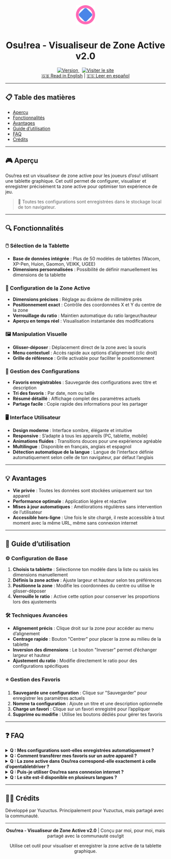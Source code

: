 <div align="center">
  <img src="assets/img/favicon.svg" alt="Logo Osu!rea" width="60" height="60" style="vertical-align: middle; margin-bottom: 10px;">
  <h1>Osu!rea - Visualiseur de Zone Active v2.0</h1>
  <a href="https://github.com/sammy08300/Areasu/tree/v2git">
    <img src="https://img.shields.io/badge/version-2.0-blue.svg" alt="Version">
  </a>
  <a href="https://osurea.vercel.app/">
    <img src="https://img.shields.io/badge/Visiter%20le%20site-Osu!rea-green.svg" alt="Visiter le site" style="margin-left: 8px;">
  </a>
    <br />
  <a href="README.md">🇬🇧 Read in English</a> | <a href="README-ES.md">🇪🇸 Leer en español</a>
</div>
</div>

---

## 📋 Table des matières
- [Aperçu](#-aperçu)
- [Fonctionnalités](#-fonctionnalités)
- [Avantages](#-avantages)
- [Guide d’utilisation](#-guide-dutilisation)
- [FAQ](#-faq)
- [Crédits](#-crédits)

---

## 🎮 Aperçu

Osu!rea est un visualiseur de zone active pour les joueurs d’osu! utilisant une tablette graphique. Cet outil permet de configurer, visualiser et enregistrer précisément ta zone active pour optimiser ton expérience de jeu.

> 💾 Toutes tes configurations sont enregistrées dans le stockage local de ton navigateur.

---

## 🔍 Fonctionnalités

### 🖱️ Sélection de la Tablette
- **Base de données intégrée** : Plus de 50 modèles de tablettes (Wacom, XP-Pen, Huion, Gaomon, VEIKK, UGEE)
- **Dimensions personnalisées** : Possibilité de définir manuellement les dimensions de ta tablette

### 📐 Configuration de la Zone Active
- **Dimensions précises** : Réglage au dixième de millimètre près
- **Positionnement exact** : Contrôle des coordonnées X et Y du centre de la zone
- **Verrouillage du ratio** : Maintien automatique du ratio largeur/hauteur
- **Aperçu en temps réel** : Visualisation instantanée des modifications

### 🖼️ Manipulation Visuelle
- **Glisser-déposer** : Déplacement direct de la zone avec la souris
- **Menu contextuel** : Accès rapide aux options d’alignement (clic droit)
- **Grille de référence** : Grille activable pour faciliter le positionnement

### 💾 Gestion des Configurations
- **Favoris enregistrables** : Sauvegarde des configurations avec titre et description
- **Tri des favoris** : Par date, nom ou taille
- **Résumé détaillé** : Affichage complet des paramètres actuels
- **Partage facile** : Copie rapide des informations pour les partager

### 🖥️ Interface Utilisateur
- **Design moderne** : Interface sombre, élégante et intuitive
- **Responsive** : S’adapte à tous les appareils (PC, tablette, mobile)
- **Animations fluides** : Transitions douces pour une expérience agréable
- **Multilingue** : Disponible en français, anglais et espagnol
- **Détection automatique de la langue** : Langue de l’interface définie automatiquement selon celle de ton navigateur, par défaut l’anglais

---

## 💡 Avantages

- **Vie privée** : Toutes les données sont stockées uniquement sur ton appareil
- **Performance optimale** : Application légère et réactive
- **Mises à jour automatiques** : Améliorations régulières sans intervention de l’utilisateur
- **Accessible hors-ligne** : Une fois le site chargé, il reste accessible à tout moment avec la même URL, même sans connexion internet

---

## 📖 Guide d’utilisation

### ⚙️ Configuration de Base
1. **Choisis ta tablette** : Sélectionne ton modèle dans la liste ou saisis les dimensions manuellement
2. **Définis la zone active** : Ajuste largeur et hauteur selon tes préférences
3. **Positionne la zone** : Modifie les coordonnées du centre ou utilise le glisser-déposer
4. **Verrouille le ratio** : Active cette option pour conserver les proportions lors des ajustements

### 🛠️ Techniques Avancées
- **Alignement précis** : Clique droit sur la zone pour accéder au menu d’alignement
- **Centrage rapide** : Bouton "Centrer" pour placer la zone au milieu de la tablette
- **Inversion des dimensions** : Le bouton "Inverser" permet d’échanger largeur et hauteur
- **Ajustement du ratio** : Modifie directement le ratio pour des configurations spécifiques

### ⭐ Gestion des Favoris
1. **Sauvegarde une configuration** : Clique sur "Sauvegarder" pour enregistrer les paramètres actuels
2. **Nomme ta configuration** : Ajoute un titre et une description optionnelle
3. **Charge un favori** : Clique sur un favori enregistré pour l’appliquer
4. **Supprime ou modifie** : Utilise les boutons dédiés pour gérer tes favoris

---

## ❓ FAQ

<details>
<summary><strong>Q : Mes configurations sont-elles enregistrées automatiquement ?</strong></summary>
R : Les paramètres actuels sont conservés entre les sessions, mais il faut cliquer sur "Sauvegarder" pour créer un favori permanent.
</details>

<details>
<summary><strong>Q : Comment transférer mes favoris sur un autre appareil ?</strong></summary>
R : Pour l’instant, il faut copier les informations manuellement. Une fonctionnalité d’export/import est prévue dans une future mise à jour.
</details>

<details>
<summary><strong>Q : La zone active dans Osu!rea correspond-elle exactement à celle d’opentabletdriver ?</strong></summary>
R : Oui, les dimensions et positions sont calculées selon les mêmes principes que le driver. Une fonction de conversion des zones Wacom et autres est prévue.
</details>

<details>
<summary><strong>Q : Puis-je utiliser Osu!rea sans connexion internet ?</strong></summary>
R : Oui, après le premier chargement, l’application fonctionne hors-ligne grâce au Service Worker.  
<br><br>💡 Si tu as déjà ouvert le site une fois, tu peux y revenir à tout moment, même sans internet, en utilisant exactement la même URL !
</details>

<details>
<summary><strong>Q : Le site est-il disponible en plusieurs langues ?</strong></summary>
R : Oui, le site est disponible en plusieurs langues. Le français est ma langue maternelle. J’ai aussi pris le temps de le traduire en anglais avant de le partager avec la communauté osu!
</details>

---

## 👨‍💻 Crédits

Développé par Yuzuctus. Principalement pour Yuzuctus, mais partagé avec la communauté.

---

<div align="center">
  <p><strong>Osu!rea - Visualiseur de Zone Active v2.0</strong> | Conçu par moi, pour moi, mais partagé avec la communauté osu!git</p>
  <p>Utilise cet outil pour visualiser et enregistrer la zone active de ta tablette graphique.</p>
</div>
